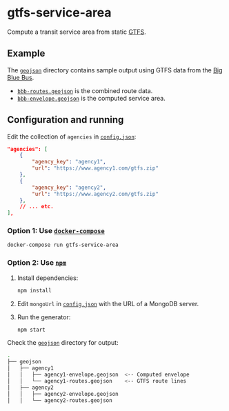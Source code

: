 # gtfs-service-area

Compute a transit service area from static [GTFS](https://gtfs.org/reference/static).

## Example

The [`geojson`](geojson/bbb/) directory contains sample output using GTFS data from the [Big Blue Bus](http://gtfs.bigbluebus.com).

* [`bbb-routes.geojson`](geojson/bbb/bbb-routes.geojson) is the combined route data.
* [`bbb-envelope.geojson`](geojson/bbb/bbb-envelope.geojson) is the computed service area.

## Configuration and running

Edit the collection of `agencies` in [`config.json`](config.json):

```json
"agencies": [
    {
        "agency_key": "agency1",
        "url": "https://www.agency1.com/gtfs.zip"
    },
    {
        "agency_key": "agency2",
        "url": "https://www.agency2.com/gtfs.zip"
    },
    // ... etc.
],
```

### Option 1: Use [`docker-compose`](https://docs.docker.com/compose/)

````bash
docker-compose run gtfs-service-area
````

### Option 2: Use [`npm`](https://www.npmjs.com/)

1. Install dependencies:

    ```bash
    npm install
    ```

1. Edit `mongoUrl` in [`config.json`](config.json) with the URL of a MongoDB server.

1. Run the generator:

    ```bash
    npm start
    ```

Check the [`geojson`](geojson/) directory for output:

```bash
.
├── geojson
│   ├── agency1
│   │   ├── agency1-envelope.geojson  <-- Computed envelope
│   │   └── agency1-routes.geojson    <-- GTFS route lines
│   ├── agency2
│   │   ├── agency2-envelope.geojson
│   │   └── agency2-routes.geojson
```
